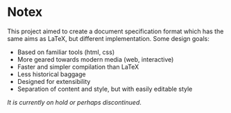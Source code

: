 
Notex
=============================

This project aimed to create a document specification format which has the same aims as LaTeX, but different implementation. Some design goals:

* Based on familiar tools (html, css)
* More geared towards modern media (web, interactive)
* Faster and simpler compilation than LaTeX
* Less historical baggage
* Designed for extensibility
* Separation of content and style, but with easily editable style

*It is currently on hold or perhaps discontinued*.

